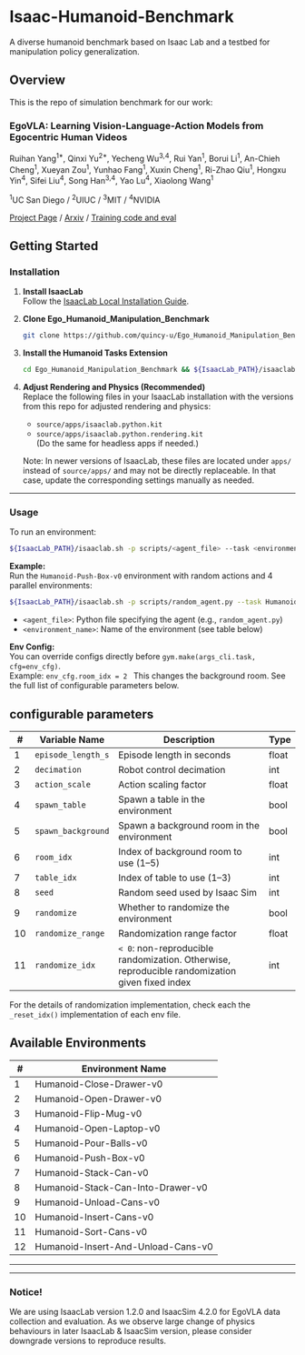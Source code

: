 # Isaac-Humanoid-Benchmark
A diverse humanoid benchmark based on Isaac Lab and a testbed for manipulation policy generalization.
## Overview
This is the repo of simulation benchmark for our work:
### EgoVLA: Learning Vision-Language-Action Models from Egocentric Human Videos

Ruihan Yang<sup>1*</sup>, Qinxi Yu<sup>2*</sup>, Yecheng Wu<sup>3,4</sup>, Rui Yan<sup>1</sup>, Borui Li<sup>1</sup>, An-Chieh Cheng<sup>1</sup>, Xueyan Zou<sup>1</sup>, Yunhao Fang<sup>1</sup>, Xuxin Cheng<sup>1</sup>, Ri-Zhao Qiu<sup>1</sup>, Hongxu Yin<sup>4</sup>, Sifei Liu<sup>4</sup>, Song Han<sup>3,4</sup>, Yao Lu<sup>4</sup>, Xiaolong Wang<sup>1</sup>

<sup>1</sup>UC San Diego / <sup>2</sup>UIUC / <sup>3</sup>MIT / <sup>4</sup>NVIDIA

[Project Page](https://rchalyang.github.io/EgoVLA) / [Arxiv](https://arxiv.org/abs/2507.12440) / [Training code and eval](https://github.com/quincy-u/Ego_Humanoid_Manipulation_Benchmark)


## Getting Started

### Installation
1. **Install IsaacLab**  
   Follow the [IsaacLab Local Installation Guide](https://isaac-sim.github.io/IsaacLab/main/source/setup/installation/index.html).
2. **Clone Ego_Humanoid_Manipulation_Benchmark**  
   ```sh
   git clone https://github.com/quincy-u/Ego_Humanoid_Manipulation_Benchmark.git
   ```

3. **Install the Humanoid Tasks Extension**  
   ```sh
   cd Ego_Humanoid_Manipulation_Benchmark && ${IsaacLab_PATH}/isaaclab.sh -p -m pip install -e source/extensions/humanoid.tasks
   ```

4. **Adjust Rendering and Physics (Recommended)**  
   Replace the following files in your IsaacLab installation with the versions from this repo for adjusted rendering and physics:
   - `source/apps/isaaclab.python.kit`
   - `source/apps/isaaclab.python.rendering.kit`    
   (Do the same for headless apps if needed.)

   Note: In newer versions of IsaacLab, these files are located under `apps/` instead of `source/apps/` and may not be directly replaceable. In that case, update the corresponding settings manually as needed.

---
### Usage

To run an environment:

```sh
${IsaacLab_PATH}/isaaclab.sh -p scripts/<agent_file> --task <environment_name> --num_envs <number_of_environments> --enable_cameras
```

**Example:**  
Run the `Humanoid-Push-Box-v0` environment with random actions and 4 parallel environments:
```sh
${IsaacLab_PATH}/isaaclab.sh -p scripts/random_agent.py --task Humanoid-Push-Box-v0 --num_envs=4 --enable_cameras
```

- `<agent_file>`: Python file specifying the agent (e.g., `random_agent.py`)
- `<environment_name>`: Name of the environment (see table below)

**Env Config:**   
You can override configs directly before `gym.make(args_cli.task, cfg=env_cfg)`.   
Example:
`env_cfg.room_idx = 2
` This changes the background room.
See the full list of configurable parameters below.
## configurable parameters
| #   | Variable Name      | Description                                                                                                   | Type    |
|-----|-------------------|---------------------------------------------------------------------------------------------------------------|---------|
| 1   | `episode_length_s` | Episode length in seconds                                                                                     | float   |
| 2   | `decimation`       | Robot control decimation                                                                                      | int     |
| 3   | `action_scale`     | Action scaling factor                                                                                         | float   |
| 4   | `spawn_table`      | Spawn a table in the environment                                                                              | bool    |
| 5   | `spawn_background` | Spawn a background room in the environment                                                                    | bool    |
| 6   | `room_idx`         | Index of background room to use (1–5)                                                                         | int     |
| 7   | `table_idx`        | Index of table to use (1–3)                                                                                   | int     |
| 8   | `seed`             | Random seed used by Isaac Sim                                                                                 | int     |
| 9   | `randomize`        | Whether to randomize the environment                                                                          | bool    |
| 10  | `randomize_range`  | Randomization range factor                                                                                    | float   |
| 11  | `randomize_idx`    | `< 0`: non-reproducible randomization. Otherwise, reproducible randomization given fixed index                             | int     |

For the details of randomization implementation, check each the `_reset_idx()` implementation of each env file. 
## Available Environments

| #  | Environment Name                   |
|----|------------------------------------|
| 1  | Humanoid-Close-Drawer-v0           |
| 2  | Humanoid-Open-Drawer-v0            |
| 3  | Humanoid-Flip-Mug-v0               |
| 4  | Humanoid-Open-Laptop-v0            |
| 5  | Humanoid-Pour-Balls-v0             |
| 6  | Humanoid-Push-Box-v0               |
| 7  | Humanoid-Stack-Can-v0             |
| 8  | Humanoid-Stack-Can-Into-Drawer-v0 |
| 9  | Humanoid-Unload-Cans-v0            |
| 10 | Humanoid-Insert-Cans-v0            |
| 11 | Humanoid-Sort-Cans-v0              |
| 12 | Humanoid-Insert-And-Unload-Cans-v0 |

---

---
### Notice!
We are using IsaacLab version 1.2.0 and IsaacSim 4.2.0 for EgoVLA data collection and evaluation. As we observe large change of physics behaviours in later IsaacLab & IsaacSim version, please consider downgrade versions to reproduce results.
